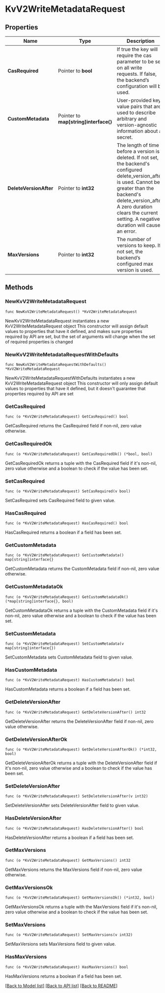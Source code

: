 # KvV2WriteMetadataRequest


## Properties

Name | Type | Description | Notes
------------ | ------------- | ------------- | -------------
**CasRequired** | Pointer to **bool** | If true the key will require the cas parameter to be set on all write requests. If false, the backend’s configuration will be used. | [optional] 
**CustomMetadata** | Pointer to **map[string]interface{}** | User-provided key-value pairs that are used to describe arbitrary and version-agnostic information about a secret. | [optional] 
**DeleteVersionAfter** | Pointer to **int32** | The length of time before a version is deleted. If not set, the backend&#x27;s configured delete_version_after is used. Cannot be greater than the backend&#x27;s delete_version_after. A zero duration clears the current setting. A negative duration will cause an error. | [optional] 
**MaxVersions** | Pointer to **int32** | The number of versions to keep. If not set, the backend’s configured max version is used. | [optional] 



## Methods


### NewKvV2WriteMetadataRequest

`func NewKvV2WriteMetadataRequest() *KvV2WriteMetadataRequest`

NewKvV2WriteMetadataRequest instantiates a new KvV2WriteMetadataRequest object
This constructor will assign default values to properties that have it defined,
and makes sure properties required by API are set, but the set of arguments
will change when the set of required properties is changed

### NewKvV2WriteMetadataRequestWithDefaults

`func NewKvV2WriteMetadataRequestWithDefaults() *KvV2WriteMetadataRequest`

NewKvV2WriteMetadataRequestWithDefaults instantiates a new KvV2WriteMetadataRequest object
This constructor will only assign default values to properties that have it defined,
but it doesn't guarantee that properties required by API are set


### GetCasRequired

`func (o *KvV2WriteMetadataRequest) GetCasRequired() bool`

GetCasRequired returns the CasRequired field if non-nil, zero value otherwise.

### GetCasRequiredOk

`func (o *KvV2WriteMetadataRequest) GetCasRequiredOk() (*bool, bool)`

GetCasRequiredOk returns a tuple with the CasRequired field if it's non-nil, zero value otherwise
and a boolean to check if the value has been set.

### SetCasRequired

`func (o *KvV2WriteMetadataRequest) SetCasRequired(v bool)`

SetCasRequired sets CasRequired field to given value.


### HasCasRequired

`func (o *KvV2WriteMetadataRequest) HasCasRequired() bool`

HasCasRequired returns a boolean if a field has been set.




### GetCustomMetadata

`func (o *KvV2WriteMetadataRequest) GetCustomMetadata() map[string]interface{}`

GetCustomMetadata returns the CustomMetadata field if non-nil, zero value otherwise.

### GetCustomMetadataOk

`func (o *KvV2WriteMetadataRequest) GetCustomMetadataOk() (*map[string]interface{}, bool)`

GetCustomMetadataOk returns a tuple with the CustomMetadata field if it's non-nil, zero value otherwise
and a boolean to check if the value has been set.

### SetCustomMetadata

`func (o *KvV2WriteMetadataRequest) SetCustomMetadata(v map[string]interface{})`

SetCustomMetadata sets CustomMetadata field to given value.


### HasCustomMetadata

`func (o *KvV2WriteMetadataRequest) HasCustomMetadata() bool`

HasCustomMetadata returns a boolean if a field has been set.




### GetDeleteVersionAfter

`func (o *KvV2WriteMetadataRequest) GetDeleteVersionAfter() int32`

GetDeleteVersionAfter returns the DeleteVersionAfter field if non-nil, zero value otherwise.

### GetDeleteVersionAfterOk

`func (o *KvV2WriteMetadataRequest) GetDeleteVersionAfterOk() (*int32, bool)`

GetDeleteVersionAfterOk returns a tuple with the DeleteVersionAfter field if it's non-nil, zero value otherwise
and a boolean to check if the value has been set.

### SetDeleteVersionAfter

`func (o *KvV2WriteMetadataRequest) SetDeleteVersionAfter(v int32)`

SetDeleteVersionAfter sets DeleteVersionAfter field to given value.


### HasDeleteVersionAfter

`func (o *KvV2WriteMetadataRequest) HasDeleteVersionAfter() bool`

HasDeleteVersionAfter returns a boolean if a field has been set.




### GetMaxVersions

`func (o *KvV2WriteMetadataRequest) GetMaxVersions() int32`

GetMaxVersions returns the MaxVersions field if non-nil, zero value otherwise.

### GetMaxVersionsOk

`func (o *KvV2WriteMetadataRequest) GetMaxVersionsOk() (*int32, bool)`

GetMaxVersionsOk returns a tuple with the MaxVersions field if it's non-nil, zero value otherwise
and a boolean to check if the value has been set.

### SetMaxVersions

`func (o *KvV2WriteMetadataRequest) SetMaxVersions(v int32)`

SetMaxVersions sets MaxVersions field to given value.


### HasMaxVersions

`func (o *KvV2WriteMetadataRequest) HasMaxVersions() bool`

HasMaxVersions returns a boolean if a field has been set.









[[Back to Model list]](../README.md#documentation-for-models) [[Back to API list]](../README.md#documentation-for-api-endpoints) [[Back to README]](../README.md)


